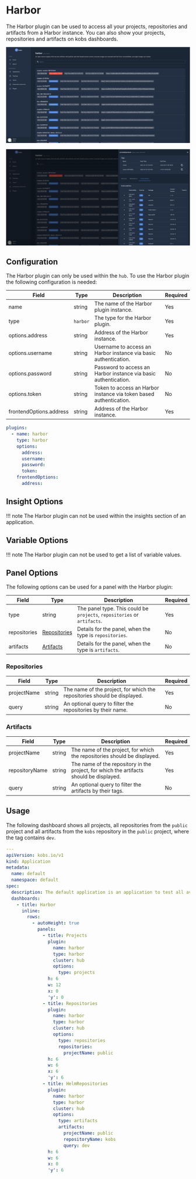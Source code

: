# Harbor

The Harbor plugin can be used to access all your projects, repositories and artifacts from a Harbor instance. You can also show your projects, repositories and artifacts on kobs dashboards.

![Artifacts](assets/harbor-artifacts.png)

![Artifacts Details](assets/harbor-artifacts-details.png)

## Configuration

The Harbor plugin can only be used within the `hub`. To use the Harbor plugin the following configuration is needed:

| Field | Type | Description | Required |
| ----- | ---- | ----------- | -------- |
| name | string | The name of the Harbor plugin instance. | Yes |
| type | `harbor` | The type for the Harbor plugin. | Yes |
| options.address | string | Address of the Harbor instance. | Yes |
| options.username | string | Username to access an Harbor instance via basic authentication. | No |
| options.password | string | Password to access an Harbor instance via basic authentication. | No |
| options.token | string | Token to access an Harbor instance via token based authentication. | No |
| frontendOptions.address | string | Address of the Harbor instance. | Yes |

```yaml
plugins:
  - name: harbor
    type: harbor
    options:
      address:
      username:
      password:
      token:
    frontendOptions:
      address:
```

## Insight Options

!!! note
    The Harbor plugin can not be used within the insights section of an application.

## Variable Options

!!! note
    The Harbor plugin can not be used to get a list of variable values.

## Panel Options

The following options can be used for a panel with the Harbor plugin:

| Field | Type | Description | Required |
| ----- | ---- | ----------- | -------- |
| type | string | The panel type. This could be `projects`, `repositories` or `artifacts`. | Yes |
| repositories | [Repositories](#repositories) | Details for the panel, when the type is `repositories`. | No |
| artifacts | [Artifacts](#artifacts) | Details for the panel, when the type is `artifacts`. | No |

### Repositories

| Field | Type | Description | Required |
| ----- | ---- | ----------- | -------- |
| projectName | string | The name of the project, for which the repositories should be displayed. | Yes |
| query | string | An optional query to filter the repositories by their name. | No |

### Artifacts

| Field | Type | Description | Required |
| ----- | ---- | ----------- | -------- |
| projectName | string | The name of the project, for which the repositories should be displayed. | Yes |
| repositoryName | string | The name of the repository in the project, for which the artifacts should be displayed. | Yes |
| query | string | An optional query to filter the artifacts by their tags. | No |

## Usage

The following dashboard shows all projects, all repositories from the `public` project and all artifacts from the `kobs` repository in the `public` project, where the tag contains `dev`.

```yaml
---
apiVersion: kobs.io/v1
kind: Application
metadata:
  name: default
  namespace: default
spec:
  description: The default application is an application to test all available kobs plugins.
  dashboards:
    - title: Harbor
      inline:
        rows:
          - autoHeight: true
            panels:
              - title: Projects
                plugin:
                  name: harbor
                  type: harbor
                  cluster: hub
                  options:
                    type: projects
                h: 6
                w: 12
                x: 0
                'y': 0
              - title: Repositories
                plugin:
                  name: harbor
                  type: harbor
                  cluster: hub
                  options:
                    type: repositories
                    repositories:
                      projectName: public
                h: 6
                w: 6
                x: 6
                'y': 6
              - title: HelmRepositories
                plugin:
                  name: harbor
                  type: harbor
                  cluster: hub
                  options:
                    type: artifacts
                    artifacts:
                      projectName: public
                      repositoryName: kobs
                      query: dev
                h: 6
                w: 6
                x: 0
                'y': 6
```

